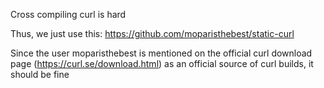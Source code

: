 Cross compiling curl is hard

Thus, we just use this: https://github.com/moparisthebest/static-curl

Since the user moparisthebest is mentioned on the official curl download page (https://curl.se/download.html) as an
official source of curl builds, it should be fine